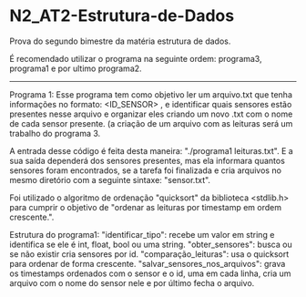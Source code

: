 # N2_AT2-Estrutura-de-Dados
Prova do segundo bimestre da matéria estrutura de dados.

É recomendado utilizar o programa na seguinte ordem: programa3, programa1 e por ultimo programa2.

-----------------------------------------

Programa 1: 
Esse programa tem como objetivo ler um arquivo.txt que tenha informações no formato: <TIMESTAMP> <ID_SENSOR> <VALOR>, e identificar quais sensores estão presentes nesse arquivo e organizar eles criando um novo .txt com o nome de cada sensor presente. (a criação de um arquivo com as leituras será um trabalho do programa 3.

A entrada desse código é feita desta maneira: "./programa1 leituras.txt". E a sua saída dependerá dos sensores presentes, mas ela informara quantos sensores foram encontrados, se a tarefa foi finalizada e cria arquivos no mesmo diretório com a seguinte sintaxe: "sensor.txt".

Foi utilizado o algoritmo de ordenação "quicksort" da biblioteca <stdlib.h> para cumprir o objetivo de "ordenar as leituras por timestamp em ordem crescente.".

Estrutura do programa1: 
"identificar_tipo": recebe um valor em string e identifica se ele é int, float, bool ou uma string.
"obter_sensores": busca ou se não existir cria sensores por id.
"comparação_leituras": usa o quicksort para ordenar de forma crescente.
"salvar_sensores_nos_arquivos": grava os timestamps ordenados com o sensor e o id, uma em cada linha, cria um arquivo com o nome do sensor nele e por último fecha o arquivo.
